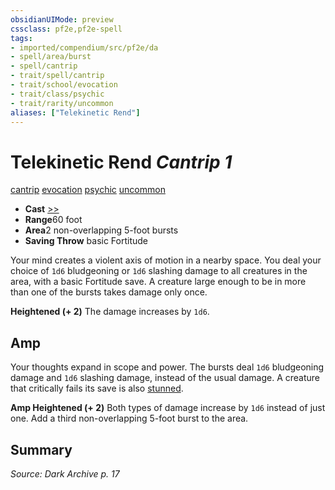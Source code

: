 ```yaml
---
obsidianUIMode: preview
cssclass: pf2e,pf2e-spell
tags:
- imported/compendium/src/pf2e/da
- spell/area/burst
- spell/cantrip
- trait/spell/cantrip
- trait/school/evocation
- trait/class/psychic
- trait/rarity/uncommon
aliases: ["Telekinetic Rend"]
---
```

# Telekinetic Rend *Cantrip 1*   
[cantrip](cantrip.md)  [evocation](evocation.md)  [psychic](rules/traits/psychic-da.md)  [uncommon](uncommon.md)  

- **Cast** [>>](chapter-9-playing-the-game.md#Actions "Two-Action") 
- **Range**60 foot
- **Area**2 non-overlapping 5-foot bursts
- **Saving Throw**  basic Fortitude

Your mind creates a violent axis of motion in a nearby space. You deal your choice of `1d6` bludgeoning or `1d6` slashing damage to all creatures in the area, with a basic Fortitude save. A creature large enough to be in more than one of the bursts takes damage only once.

**Heightened (+ 2)** The damage increases by `1d6`.

## Amp

Your thoughts expand in scope and power. The bursts deal `1d6` bludgeoning damage and `1d6` slashing damage, instead of the usual damage. A creature that critically fails its save is also [stunned](conditions.md#Stunned).

**Amp Heightened (+ 2)** Both types of damage increase by `1d6` instead of just one. Add a third non-overlapping 5-foot burst to the area.

## Summary

*Source: Dark Archive p. 17*